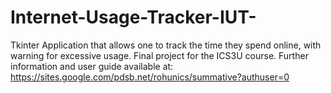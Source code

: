 # Internet-Usage-Tracker-IUT-
Tkinter Application that allows one to track the time they spend online, with warning for excessive usage. Final project for the ICS3U course. Further information and user guide available at: https://sites.google.com/pdsb.net/rohunics/summative?authuser=0
